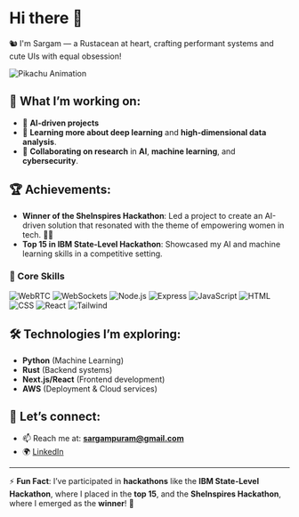 # Hi there 👋

🐿️ I'm Sargam — a Rustacean at heart, crafting performant systems and cute UIs with equal obsession!

![Pikachu Animation](https://media4.giphy.com/media/v1.Y2lkPTc5MGI3NjExMGxkdDFpamlmYXlnc214ejBrZXF2MW9jMmw0aTZudzdnb3lrb3J5MiZlcD12MV9pbnRlcm5hbF9naWZfYnlfaWQmY3Q9Zw/5lAtcHWPAYFdS/giphy.gif)

## 🚀 What I’m working on:

- 🔭 **AI-driven projects**
- 🌱 **Learning more about deep learning** and **high-dimensional data analysis**.
- 👯 **Collaborating on research** in **AI**, **machine learning**, and **cybersecurity**.

## 🏆 Achievements:
- **Winner of the SheInspires Hackathon**: Led a project to create an AI-driven solution that resonated with the theme of empowering women in tech. 💪✨
- **Top 15 in IBM State-Level Hackathon**: Showcased my AI and machine learning skills in a competitive setting.

### 🧠 Core Skills
![WebRTC](https://img.shields.io/badge/-WebRTC-333333?style=flat&logo=webrtc)
![WebSockets](https://img.shields.io/badge/-WebSockets-2C9AB7?style=flat&logo=socket.io&logoColor=white)
![Node.js](https://img.shields.io/badge/-Node.js-339933?style=flat&logo=node.js&logoColor=white)
![Express](https://img.shields.io/badge/-Express-000000?style=flat&logo=express&logoColor=white)
![JavaScript](https://img.shields.io/badge/-JavaScript-F7DF1E?style=flat&logo=javascript&logoColor=black)
![HTML](https://img.shields.io/badge/-HTML5-E34F26?style=flat&logo=html5&logoColor=white)
![CSS](https://img.shields.io/badge/-CSS3-1572B6?style=flat&logo=css3)
![React](https://img.shields.io/badge/-React-61DAFB?style=flat&logo=react&logoColor=black)
![Tailwind](https://img.shields.io/badge/-TailwindCSS-38B2AC?style=flat&logo=tailwind-css)


## 🛠️ Technologies I’m exploring:
- **Python** (Machine Learning)
- **Rust** (Backend systems)
- **Next.js/React** (Frontend development)
- **AWS** (Deployment & Cloud services)

## 💬 Let’s connect:
- 📫 Reach me at: **sargampuram@gmail.com**
- 🌍 [LinkedIn](https://www.linkedin.com/in/sargam-puram-188806257/)

---

⚡ **Fun Fact**: I’ve participated in **hackathons** like the **IBM State-Level Hackathon**, where I placed in the **top 15**, and the **SheInspires Hackathon**, where I emerged as the **winner**! 🚀
